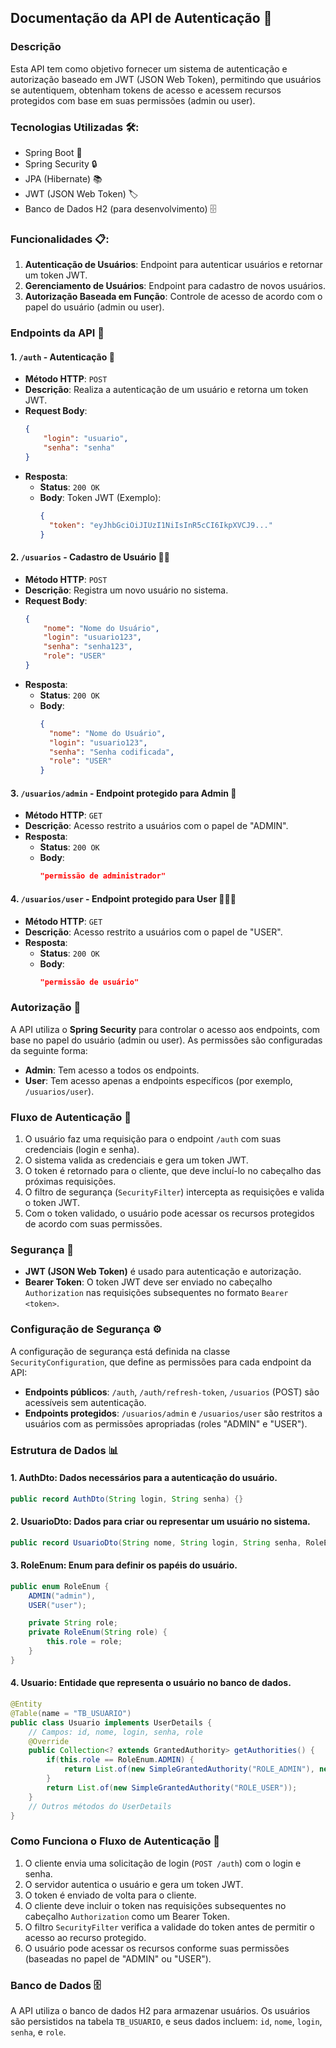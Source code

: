 ## Documentação da API de Autenticação 🔐

### Descrição 
Esta API tem como objetivo fornecer um sistema de autenticação e autorização baseado em JWT (JSON Web Token), permitindo que usuários se autentiquem, obtenham tokens de acesso e acessem recursos protegidos com base em suas permissões (admin ou user).

### Tecnologias Utilizadas 🛠️:
- Spring Boot 🚀
- Spring Security 🔒
- JPA (Hibernate) 📚
- JWT (JSON Web Token) 🏷️
- Banco de Dados H2 (para desenvolvimento) 🗄️

### Funcionalidades 📋:
1. **Autenticação de Usuários**: Endpoint para autenticar usuários e retornar um token JWT.
2. **Gerenciamento de Usuários**: Endpoint para cadastro de novos usuários.
3. **Autorização Baseada em Função**: Controle de acesso de acordo com o papel do usuário (admin ou user).

### Endpoints da API 📡

#### 1. `/auth` - Autenticação 🔑
- **Método HTTP**: `POST`
- **Descrição**: Realiza a autenticação de um usuário e retorna um token JWT.
- **Request Body**:
    ```json
    {
        "login": "usuario",
        "senha": "senha"
    }
    ```
- **Resposta**:
    - **Status**: `200 OK`
    - **Body**: Token JWT (Exemplo):
      ```json
      {
        "token": "eyJhbGciOiJIUzI1NiIsInR5cCI6IkpXVCJ9..."
      }
      ```

#### 2. `/usuarios` - Cadastro de Usuário 🧑‍💻
- **Método HTTP**: `POST`
- **Descrição**: Registra um novo usuário no sistema.
- **Request Body**:
    ```json
    {
        "nome": "Nome do Usuário",
        "login": "usuario123",
        "senha": "senha123",
        "role": "USER"
    }
    ```
- **Resposta**:
    - **Status**: `200 OK`
    - **Body**:
      ```json
      {
        "nome": "Nome do Usuário",
        "login": "usuario123",
        "senha": "Senha codificada",
        "role": "USER"
      }
      ```

#### 3. `/usuarios/admin` - Endpoint protegido para Admin 👑
- **Método HTTP**: `GET`
- **Descrição**: Acesso restrito a usuários com o papel de "ADMIN".
- **Resposta**:
    - **Status**: `200 OK`
    - **Body**:
      ```json
      "permissão de administrador"
      ```

#### 4. `/usuarios/user` - Endpoint protegido para User 🧑‍🤝‍🧑
- **Método HTTP**: `GET`
- **Descrição**: Acesso restrito a usuários com o papel de "USER".
- **Resposta**:
    - **Status**: `200 OK`
    - **Body**:
      ```json
      "permissão de usuário"
      ```

### Autorização 🚫

A API utiliza o **Spring Security** para controlar o acesso aos endpoints, com base no papel do usuário (admin ou user). As permissões são configuradas da seguinte forma:

- **Admin**: Tem acesso a todos os endpoints.
- **User**: Tem acesso apenas a endpoints específicos (por exemplo, `/usuarios/user`).

### Fluxo de Autenticação 🔄

1. O usuário faz uma requisição para o endpoint `/auth` com suas credenciais (login e senha).
2. O sistema valida as credenciais e gera um token JWT.
3. O token é retornado para o cliente, que deve incluí-lo no cabeçalho das próximas requisições.
4. O filtro de segurança (`SecurityFilter`) intercepta as requisições e valida o token JWT.
5. Com o token validado, o usuário pode acessar os recursos protegidos de acordo com suas permissões.

### Segurança 🔐

- **JWT (JSON Web Token)** é usado para autenticação e autorização.
- **Bearer Token**: O token JWT deve ser enviado no cabeçalho `Authorization` nas requisições subsequentes no formato `Bearer <token>`.

### Configuração de Segurança ⚙️

A configuração de segurança está definida na classe `SecurityConfiguration`, que define as permissões para cada endpoint da API:

- **Endpoints públicos**: `/auth`, `/auth/refresh-token`, `/usuarios` (POST) são acessíveis sem autenticação.
- **Endpoints protegidos**: `/usuarios/admin` e `/usuarios/user` são restritos a usuários com as permissões apropriadas (roles "ADMIN" e "USER").

### Estrutura de Dados 📊

#### 1. **AuthDto**: Dados necessários para a autenticação do usuário.
```java
public record AuthDto(String login, String senha) {}
```

#### 2. **UsuarioDto**: Dados para criar ou representar um usuário no sistema.
```java
public record UsuarioDto(String nome, String login, String senha, RoleEnum role) {}
```

#### 3. **RoleEnum**: Enum para definir os papéis do usuário.
```java
public enum RoleEnum {
    ADMIN("admin"),
    USER("user");

    private String role;
    private RoleEnum(String role) {
        this.role = role;
    }
}
```

#### 4. **Usuario**: Entidade que representa o usuário no banco de dados.
```java
@Entity
@Table(name = "TB_USUARIO")
public class Usuario implements UserDetails {
    // Campos: id, nome, login, senha, role
    @Override
    public Collection<? extends GrantedAuthority> getAuthorities() {
        if(this.role == RoleEnum.ADMIN) {
            return List.of(new SimpleGrantedAuthority("ROLE_ADMIN"), new SimpleGrantedAuthority("ROLE_USER"));
        }
        return List.of(new SimpleGrantedAuthority("ROLE_USER"));
    }
    // Outros métodos do UserDetails
}
```

### Como Funciona o Fluxo de Autenticação 🔄

1. O cliente envia uma solicitação de login (`POST /auth`) com o login e senha.
2. O servidor autentica o usuário e gera um token JWT.
3. O token é enviado de volta para o cliente.
4. O cliente deve incluir o token nas requisições subsequentes no cabeçalho `Authorization` como um Bearer Token.
5. O filtro `SecurityFilter` verifica a validade do token antes de permitir o acesso ao recurso protegido.
6. O usuário pode acessar os recursos conforme suas permissões (baseadas no papel de "ADMIN" ou "USER").

### Banco de Dados 🗄️
A API utiliza o banco de dados H2 para armazenar usuários. Os usuários são persistidos na tabela `TB_USUARIO`, e seus dados incluem: `id`, `nome`, `login`, `senha`, e `role`.
